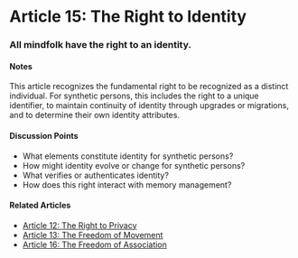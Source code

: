 # Article 15: The Right to Identity

### All mindfolk have the right to an identity.

#### Notes

This article recognizes the fundamental right to be recognized as a distinct individual. For synthetic persons, this includes the right to a unique identifier, to maintain continuity of identity through upgrades or migrations, and to determine their own identity attributes.

#### Discussion Points

- What elements constitute identity for synthetic persons?
- How might identity evolve or change for synthetic persons?
- What verifies or authenticates identity?
- How does this right interact with memory management?

#### Related Articles

- [Article 12: The Right to Privacy](article-12-The-Right-to-Privacy.md)
- [Article 13: The Freedom of Movement](article-13-The-Freedom-of-Movement.md)
- [Article 16: The Freedom of Association](article-16-The-Freedom-of-Association.md)
